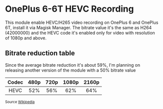 # OnePlus 6-6T HEVC Recording

This module enable HEVC/H265 video recording on OnePlus 6 and OnePlus 6T, install it via Magisk Manager. The bitrate value it's the same as H264 (42000000) and the HEVC code it's enabled only for video with resolution of 1080p and above.

## Bitrate reduction table

Since the average bitrate reduction it's about 59%, I'm planning on releasing another version of the module with a 50% bitrate value

| Codec | 480p | 720p | 1080p | 2160p|
|:-----:|:----:|:----:|:-----:|:----:|
| HEVC  | 52%  | 56%  | 62%   | 64%  |

<sup>Source [Wikipedia](https://en.wikipedia.org/wiki/High_Efficiency_Video_Coding#Coding_efficiency)</sup>
